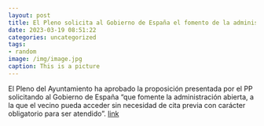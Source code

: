 ```yaml
---
layout: post
title: El Pleno solicita al Gobierno de España el fomento de la administración abierta
date: 2023-03-19 08:51:22
categories: uncategorized
tags:
- random
image: /img/image.jpg
caption: This is a picture
---
```

El Pleno del Ayuntamiento ha aprobado la proposición presentada por el PP solicitando al Gobierno de España “que fomente la administración abierta, a la que el vecino pueda acceder sin necesidad de cita previa con carácter obligatorio para ser atendido”.  [link](https://www.ayto-villacanada.es/tu-ayuntamiento/el-pleno-solicita-al-gobierno-de-espana-el-fomento-de-la-administracion-abierta/)
